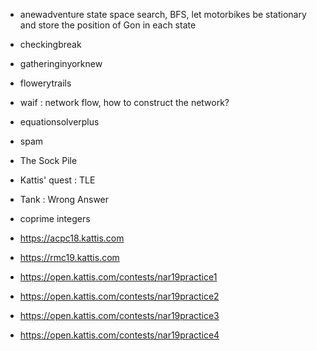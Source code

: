 * anewadventure
  state space search, BFS, let motorbikes be stationary and store the position of Gon in each state

* checkingbreak
* gatheringinyorknew
* flowerytrails
* waif : network flow, how to construct the network?
* equationsolverplus
* spam
* The Sock Pile
* Kattis' quest		: 	TLE
* Tank				:	Wrong Answer
* coprime integers
* https://acpc18.kattis.com
* https://rmc19.kattis.com
* https://open.kattis.com/contests/nar19practice1
* https://open.kattis.com/contests/nar19practice2
* https://open.kattis.com/contests/nar19practice3
* https://open.kattis.com/contests/nar19practice4

